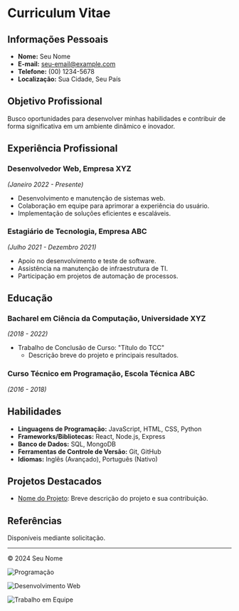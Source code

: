 # Curriculum Vitae

## Informações Pessoais

- **Nome:** Seu Nome
- **E-mail:** seu-email@example.com
- **Telefone:** (00) 1234-5678
- **Localização:** Sua Cidade, Seu País

## Objetivo Profissional

Busco oportunidades para desenvolver minhas habilidades e contribuir de forma significativa em um ambiente dinâmico e inovador.

## Experiência Profissional

### Desenvolvedor Web, Empresa XYZ
*(Janeiro 2022 - Presente)*

- Desenvolvimento e manutenção de sistemas web.
- Colaboração em equipe para aprimorar a experiência do usuário.
- Implementação de soluções eficientes e escaláveis.

### Estagiário de Tecnologia, Empresa ABC
*(Julho 2021 - Dezembro 2021)*

- Apoio no desenvolvimento e teste de software.
- Assistência na manutenção de infraestrutura de TI.
- Participação em projetos de automação de processos.

## Educação

### Bacharel em Ciência da Computação, Universidade XYZ
*(2018 - 2022)*

- Trabalho de Conclusão de Curso: "Título do TCC"
  - Descrição breve do projeto e principais resultados.

### Curso Técnico em Programação, Escola Técnica ABC
*(2016 - 2018)*

## Habilidades

- **Linguagens de Programação:** JavaScript, HTML, CSS, Python
- **Frameworks/Bibliotecas:** React, Node.js, Express
- **Banco de Dados:** SQL, MongoDB
- **Ferramentas de Controle de Versão:** Git, GitHub
- **Idiomas:** Inglês (Avançado), Português (Nativo)

## Projetos Destacados

- [Nome do Projeto](link-para-projeto): Breve descrição do projeto e sua contribuição.

## Referências

Disponíveis mediante solicitação.

---

© 2024 Seu Nome

![Programação](https://media.giphy.com/media/ZVik7pBtu9dNS/giphy.gif)

![Desenvolvimento Web](https://media.giphy.com/media/du3J3cXyzhj75IOgvA/giphy.gif)

![Trabalho em Equipe](https://media.giphy.com/media/3o6Zt6ML9g4iHmwvH6/giphy.gif)

